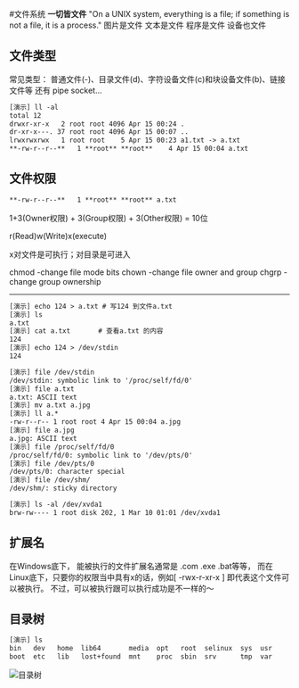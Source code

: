 #文件系统
**一切皆文件**
"On a UNIX system, everything is a file; if something is not a file, it is a process."
图片是文件
文本是文件
程序是文件
设备也文件

## 文件类型
常见类型： 普通文件(-)、目录文件(d)、字符设备文件(c)和块设备文件(b)、链接文件等
还有 pipe socket...
```html
[演示] ll -al
total 12
drwxr-xr-x   2 root root 4096 Apr 15 00:24 .
dr-xr-x---. 37 root root 4096 Apr 15 00:07 ..
lrwxrwxrwx   1 root root    5 Apr 15 00:23 a1.txt -> a.txt
**-rw-r--r--**   1 **root** **root**    4 Apr 15 00:04 a.txt
```

## 文件权限
```html
**-rw-r--r--**   1 **root** **root** a.txt
```
1+3(Owner权限) + 3(Group权限) + 3(Other权限) = 10位

r(Read)w(Write)x(execute)

x对文件是可执行；对目录是可进入

chmod  -change file mode bits
chown  -change file owner and group
chgrp  -change group ownership

----------------
```html
[演示] echo 124 > a.txt # 写124 到文件a.txt
[演示] ls
a.txt
[演示] cat a.txt       # 查看a.txt 的内容
124
[演示] echo 124 > /dev/stdin
124

[演示] file /dev/stdin
/dev/stdin: symbolic link to '/proc/self/fd/0'
[演示] file a.txt
a.txt: ASCII text
[演示] mv a.txt a.jpg
[演示] ll a.*
-rw-r--r-- 1 root root 4 Apr 15 00:04 a.jpg
[演示] file a.jpg
a.jpg: ASCII text
[演示] file /proc/self/fd/0
/proc/self/fd/0: symbolic link to '/dev/pts/0'
[演示] file /dev/pts/0
/dev/pts/0: character special
[演示] file /dev/shm/
/dev/shm/: sticky directory

[演示] ls -al /dev/xvda1
brw-rw---- 1 root disk 202, 1 Mar 10 01:01 /dev/xvda1
```

## 扩展名
在Windows底下， 能被执行的文件扩展名通常是 .com .exe .bat等等，
而在Linux底下，只要你的权限当中具有x的话，例如[ -rwx-r-xr-x ] 
即代表这个文件可以被执行。
不过，可以被执行跟可以执行成功是不一样的～

## 目录树
```html
[演示] ls 
bin   dev   home  lib64       media  opt   root  selinux  sys  usr
boot  etc   lib   lost+found  mnt    proc  sbin  srv      tmp  var
```


![目录树](http://tldp.org/LDP/intro-linux/html/images/FS-layout.png "目录树")
